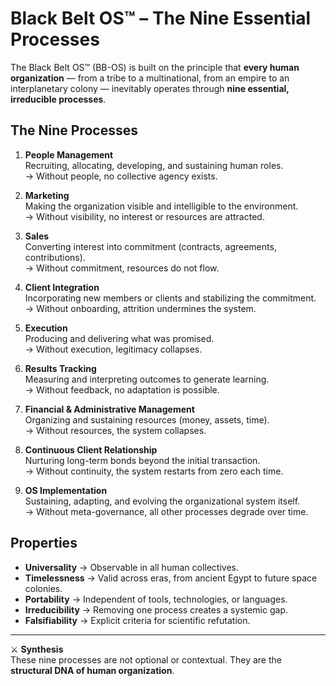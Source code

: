 # Black Belt OS™ – The Nine Essential Processes

The Black Belt OS™ (BB-OS) is built on the principle that **every human organization** — from a tribe to a multinational, from an empire to an interplanetary colony — inevitably operates through **nine essential, irreducible processes**.

## The Nine Processes

1. **People Management**  
   Recruiting, allocating, developing, and sustaining human roles.  
   → Without people, no collective agency exists.

2. **Marketing**  
   Making the organization visible and intelligible to the environment.  
   → Without visibility, no interest or resources are attracted.

3. **Sales**  
   Converting interest into commitment (contracts, agreements, contributions).  
   → Without commitment, resources do not flow.

4. **Client Integration**  
   Incorporating new members or clients and stabilizing the commitment.  
   → Without onboarding, attrition undermines the system.

5. **Execution**  
   Producing and delivering what was promised.  
   → Without execution, legitimacy collapses.

6. **Results Tracking**  
   Measuring and interpreting outcomes to generate learning.  
   → Without feedback, no adaptation is possible.

7. **Financial & Administrative Management**  
   Organizing and sustaining resources (money, assets, time).  
   → Without resources, the system collapses.

8. **Continuous Client Relationship**  
   Nurturing long-term bonds beyond the initial transaction.  
   → Without continuity, the system restarts from zero each time.

9. **OS Implementation**  
   Sustaining, adapting, and evolving the organizational system itself.  
   → Without meta-governance, all other processes degrade over time.

## Properties

- **Universality** → Observable in all human collectives.  
- **Timelessness** → Valid across eras, from ancient Egypt to future space colonies.  
- **Portability** → Independent of tools, technologies, or languages.  
- **Irreducibility** → Removing one process creates a systemic gap.  
- **Falsifiability** → Explicit criteria for scientific refutation.

---

⚔️ **Synthesis**  
These nine processes are not optional or contextual. They are the **structural DNA of human organization**.
